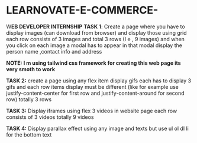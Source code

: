 # LEARNOVATE-E-COMMERCE-
W**EB DEVELOPER INTERNSHIP**
**TASK 1**: 
Create a page where you have to display images (can download from browser) and display those using grid each row consists of 3 images and total 3 rows (I e , 9 images) and when you click on each image a modal has to appear in that modal display the person name ,contact info and address

**NOTE: I m using tailwind css framework for creating this web page  its very smoth to work**


**TASK 2:** 
create a page using any flex item display gifs each has to display 3 gifs and each row items display must be different (like for example use justify-content-center for first row and justify-content-around for second row) totally 3 rows


**TASK 3:**
Display iframes using flex 3 videos in website page each row consists of 3 videos totally 9 videos

**TASK 4:**
Display parallax effect using any image and texts but use ul ol dl li for the bottom text
